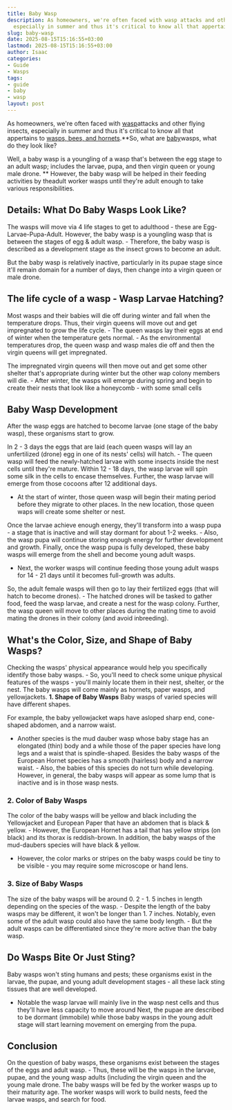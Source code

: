 ```yaml
---
title: Baby Wasp
description: As homeowners, we're often faced with wasp attacks and other flying insects,
  especially in summer and thus it's critical to know all that appertains to wasps,...
slug: baby-wasp
date: 2025-08-15T15:16:55+03:00
lastmod: 2025-08-15T15:16:55+03:00
author: Isaac
categories:
- Guide
- Wasps
tags:
- guide
- baby
- wasp
layout: post
---
```

As homeowners, we're often faced with [wasp](https://pestpolicy.com/do-fake-wasps-nests-work/)attacks and other flying insects, especially in summer and thus it's critical to know all that appertains to [wasps, bees, and hornets](https://pestpolicy.com/bees-vs-wasps-vs-hornets/).**So, what are [baby](https://pestpolicy.com/baby-bed-bugs/)wasps, what do they look like?

Well, a baby wasp is a youngling of a wasp that's between the egg stage to an adult wasp; includes the larvae, pupa, and then virgin queen or young male drone. ** However, the baby wasp will be helped in their feeding activities by theadult worker wasps until they're adult enough to take various responsibilities.

##  Details: What Do Baby Wasps Look Like?

The wasps will move via 4 life stages to get to adulthood - these are Egg-Larvae-Pupa-Adult. However, the baby wasp is a youngling wasp that is between the stages of egg & adult wasp. - Therefore, the baby wasp is described as a development stage as the insect grows to become an adult.

But the baby wasp is relatively inactive, particularly in its pupae stage since it'll remain domain for a number of days, then change into a virgin queen or male drone.

##  The life cycle of a wasp - Wasp Larvae Hatching?

Most wasps and their babies will die off during winter and fall when the temperature drops. Thus, their virgin queens will move out and get impregnated to grow the life cycle. - The queen wasps lay their eggs at end of winter when the temperature gets normal. - As the environmental temperatures drop, the queen wasp and wasp males die off and then the virgin queens will get impregnated.

The impregnated virgin queens will then move out and get some other shelter that's appropriate during winter but the other wap colony members will die. - After winter, the wasps will emerge during spring and begin to create their nests that look like a honeycomb - with some small cells

##  Baby Wasp Development

After the wasp eggs are hatched to become larvae (one stage of the baby wasp), these organisms start to grow.

In 2 - 3 days the eggs that are laid (each queen wasps will lay an unfertilized (drone) egg in one of its nests' cells) will hatch. - The queen wasp will feed the newly-hatched larvae with some insects inside the nest cells until they're mature. Within 12 - 18 days, the wasp larvae will spin some silk in the cells to encase themselves. Further, the wasp larvae will emerge from those cocoons after 12 additional days.

- At the start of winter, those queen wasp will begin their mating period before they migrate to other places. In the new location, those queen waps will create some shelter or nest.

Once the larvae achieve enough energy, they'll transform into a wasp pupa - a stage that is inactive and will stay dormant for about 1-2 weeks. - Also, the wasp pupa will continue storing enough energy for further development and growth. Finally, once the wasp pupa is fully developed, these baby wasps will emerge from the shell and become young adult wasps.

- Next, the worker wasps will continue feeding those young adult wasps for 14 - 21 days until it becomes full-growth was adults.

So, the adult female wasps will then go to lay their fertilized eggs (that will hatch to become drones). - The hatched drones will be tasked to gather food, feed the wasp larvae, and create a nest for the wasp colony. Further, the wasp queen will move to other places during the mating time to avoid mating the drones in their colony (and avoid inbreeding).

##  What's the Color, Size, and Shape of Baby Wasps?

Checking the wasps' physical appearance would help you specifically identify those baby wasps. - So, you'll need to check some unique physical features of the wasps - you'll mainly locate them in their nest, shelter, or the nest. The baby wasps will come mainly as hornets, paper wasps, and yellowjackets. **1. Shape of Baby Wasps** Baby wasps of varied species will have different shapes.

For example, the baby yellowjacket waps have asloped sharp end, cone-shaped abdomen, and a narrow waist.

- Another species is the mud dauber wasp whose baby stage has an elongated (thin) body and a while those of the paper species have long legs and a waist that is spindle-shaped. Besides the baby wasps of the European Hornet species has a smooth (hairless) body and a narrow waist. - Also, the babies of this species do not turn while developing. However, in general, the baby wasps will appear as some lump that is inactive and is in those wasp nests.

###  2. Color of Baby Wasps

The color of the baby wasps will be yellow and black including the Yellowjacket and European Paper that have an abdomen that is black & yellow. - However, the European Hornet has a tail that has yellow strips (on black) and its thorax is reddish-brown. In addition, the baby wasps of the mud-daubers species will have black & yellow.

- However, the color marks or stripes on the baby wasps could be tiny to be visible - you may require some microscope or hand lens.

###  3. Size of Baby Wasps

The size of the baby wasps will be around 0. 2 - 1. 5 inches in length depending on the species of the wasp. - Despite the length of the baby wasps may be different, it won't be longer than 1. 7 inches. Notably, even some of the adult wasp could also have the same body length. - But the adult wasps can be differentiated since they're more active than the baby wasp.

##  Do Wasps Bite Or Just Sting?

Baby wasps won't sting humans and pests; these organisms exist in the larvae, the pupae, and young adult development stages - all these lack sting tissues that are well developed.

- Notable the wasp larvae will mainly live in the wasp nest cells and thus they'll have less capacity to move around Next, the pupae are described to be dormant (immobile) while those baby wasps in the young adult stage will start learning movement on emerging from the pupa.

##  Conclusion

On the question of baby wasps, these organisms exist between the stages of the eggs and adult wasp. - Thus, these will be the wasps in the larvae, pupae, and the young wasp adults (including the virgin queen and the young male drone. The baby wasps will be fed by the worker wasps up to their maturity age. The worker wasps will work to build nests, feed the larvae wasps, and search for food.
